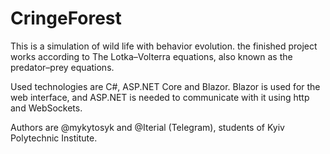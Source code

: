 # CringeForest
This is a simulation of wild life with behavior evolution.
the finished project works according to The Lotka–Volterra equations,
also known as the predator–prey equations.

Used technologies are C#, ASP.NET Core and Blazor. Blazor is used for the web
interface, and ASP.NET is needed to communicate with it using http and WebSockets.

Authors are @mykytosyk and @Iterial (Telegram), students of Kyiv Polytechnic Institute.
